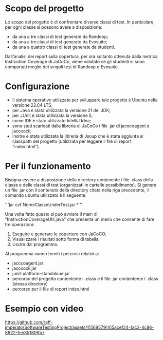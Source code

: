 # Scopo del progetto

Lo scopo del progetto è di confrontare diverse classi di test. In particolare, per ogni classe si possono avere a disposizione:

- da una a tre classi di test generate da Randoop;
- da una a tre classi di test generate da Evosuite;
- da una a quattro classi di test generate da studenti.

Dall'analisi dei report sulla copertura, per ora soltanto ottenuta dalla metrica Instruction Coverage di JaCoCo, viene valutato se gli studenti si sono comportati meglio dei singoli test di Randoop o Evosuite.

# Configurazione

- Il sistema operativo utilizzato per sviluppare tale progetto è Ubuntu nella versione 22.04 LTS;
- per Java è stata utilizzata la versione 21 del JDK;
- per JUnit è stata utilizzata la versione 5;
- come IDE è stato utilizzato IntelliJ Idea;
- sono stati scaricati dalla libreria di JaCoCo i file .jar di jacocoagent e jacococli;
- inoltre è stata utilizzata la libreria di Jsoup che è stata aggiunta al classpath del progetto (utilizzata per leggere il file di report "index.html").

# Per il funzionamento

Bisogna essere a disposizione della directory contenente i file .class della classe e delle classi di test (organizzati in cartelle possibilmente).
Si genera un file .jar con il contenuto della directory citata nella riga precedente, il comando ubuntu utilizzato è il seguente:

'''jar cvf NomeClasseUnderTest.jar *'''

Una volta fatto questo si può avviare il main di "InstructionCoverageUtil.java" che presenta un menù che consente di fare tre operazioni:

1) Eseguire e generare le coperture con JaCoCO;
2) Visualizzare i risultati sotto forma di tabella;
3) Uscire dal programma.

Al programma vanno forniti i percorsi relativi a:

- jacocoagent.jar
- jacococli.jar
- junit-platform-standalone.jar
- percorso del progetto contentente i .class e il file .jar contentente i .class (stessa directory)
- percorso per il file di report index.html

# Esempio con video

https://github.com/raff-imperato/SoftwareTestingProject/assets/115695791/05acef24-1ac2-4c86-8822-1ee3518f9fb7






